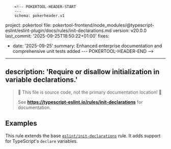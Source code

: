         <!-- POKERTOOL-HEADER-START
        ---
        schema: pokerheader.v1
project: pokertool
file: pokertool-frontend/node_modules/@typescript-eslint/eslint-plugin/docs/rules/init-declarations.md
version: v20.0.0
last_commit: '2025-09-25T18:50:22+01:00'
fixes:
- date: '2025-09-25'
  summary: Enhanced enterprise documentation and comprehensive unit tests added
        ---
        POKERTOOL-HEADER-END -->
---
description: 'Require or disallow initialization in variable declarations.'
---

> 🛑 This file is source code, not the primary documentation location! 🛑
>
> See **https://typescript-eslint.io/rules/init-declarations** for documentation.

## Examples

This rule extends the base [`eslint/init-declarations`](https://eslint.org/docs/rules/init-declarations) rule.
It adds support for TypeScript's `declare` variables.
